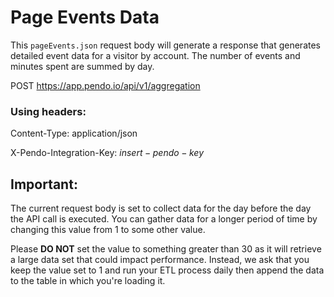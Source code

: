 # Page Events Data

This `pageEvents.json` request body will generate a response that generates detailed event data for a visitor by account.  The number of events and minutes spent are summed by day.

POST https://app.pendo.io/api/v1/aggregation

### Using headers:

Content-Type: application/json

X-Pendo-Integration-Key: $insert-pendo-key$

## Important:

The current request body is set to collect data for the day before the day the API call is executed.  You can gather data for a longer period of time by changing this value from 1 to some other value.

Please **DO NOT** set the value to something greater than 30 as it will retrieve a large data set that could impact performance.  Instead, we ask that you keep the value set to 1 and run your ETL process daily then append the data to the table in which you're loading it.
